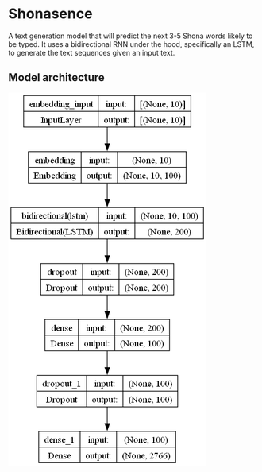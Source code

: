# Shonasence
A text generation model that will predict the next 3-5 Shona words likely to be typed.
It uses a bidirectional RNN under the hood, specifically an LSTM, to generate the text
sequences given an input text.

## Model architecture
![](models/model_with_embedding.png)